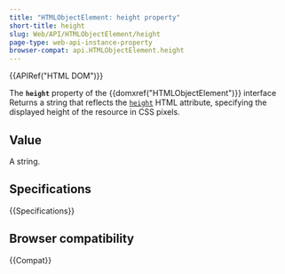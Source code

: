 ```yaml
---
title: "HTMLObjectElement: height property"
short-title: height
slug: Web/API/HTMLObjectElement/height
page-type: web-api-instance-property
browser-compat: api.HTMLObjectElement.height
---
```


{{APIRef("HTML DOM")}}

The **`height`** property of the
{{domxref("HTMLObjectElement")}} interface Returns a string that
reflects the [`height`](/en-US/docs/Web/HTML/Element/object#height) HTML attribute, specifying the
displayed height of the resource in CSS pixels.

## Value

A string.

## Specifications

{{Specifications}}

## Browser compatibility

{{Compat}}
